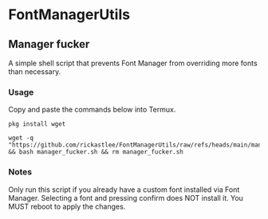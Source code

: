 # FontManagerUtils

## Manager fucker
A simple shell script that prevents Font Manager from overriding more fonts than necessary.

### Usage
Copy and paste the commands below into Termux.

```
pkg install wget
```

```
wget -q "https://github.com/rickastlee/FontManagerUtils/raw/refs/heads/main/manager_fucker.sh" && bash manager_fucker.sh && rm manager_fucker.sh
```

### Notes
Only run this script if you already have a custom font installed via Font Manager. Selecting a font and pressing confirm does NOT install it. You MUST reboot to apply the changes.